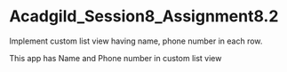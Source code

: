 # Acadgild_Session8_Assignment8.2

Implement custom list view having name, phone number in each row.

This app has Name and Phone number in custom list view
